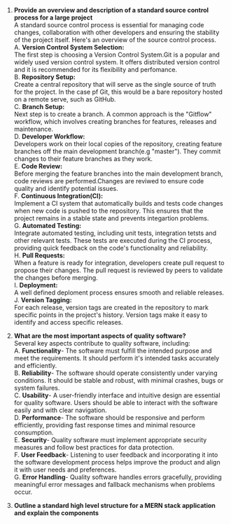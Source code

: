1. **Provide an overview and description of a standard source control process for a large project**  
A standard source control process is essential for managing code changes, collaboration with other developers and ensuring the stability of the project itself. Here's an overview of the source control process.  
A. **Version Control System Selection:**  
The first step is choosing a Version Control System.Git is a popular and widely used version control system. It offers distributed version control and it is recommended for its flexibility and perfomance.  
B. **Repository Setup:**  
Create a central repository that will serve as the single source of truth for the project. In the case pf Git, this would be a bare repository hosted on a remote serve, such as GitHub.  
C. **Branch Setup:**  
Next step is to create a branch. A common approach is the "Gitflow" workflow, which involves creating branches for features, releases and maintenance.  
D. **Developer Workflow:**  
Developers work on their local copies of the repository, creating feature branches off the main development branch(e.g "master"). They commit changes to their feature branches as they work.  
E. **Code Review:**  
Before merging the feature branches into the main development branch, code reviews are performed.Changes are reviwed to ensure code quality and identify potential issues.  
F. **Continuous Integration(CI):**  
Implement a CI system that automatically builds and tests code changes when new code is pushed to the repository. This ensures that the project remains in a stable state and prevents integartion problems.  
G. **Automated Testing:**  
Integrate automated testing, including unit tests, integration tetsts and other relevant tests. These tests are executed during the CI process, providing quick feedback on the code's functionality and reliability.  
H. **Pull Requests:**  
When a feature is ready for integration, developers create pull request to propose their changes. The pull request is reviewed by peers to validate the changes before merging.  
I. **Deployment:**  
A well defined deploment process ensures smooth and reliable releases.  
J. **Version Tagging:**  
For each release, version tags are created in the repository to mark specific points in the project's history. Version tags make it easy to identify and access specific releases. 

2. **What are the most important aspects of quality software?**  
Several key aspects contribute to quality software, including:  
A. **Functionality**- The software must fulfill the intended purpose and meet the requirements. It should perform it's intended tasks accurately and efficiently.  
B. **Reliability**- The software should operate consistently under varying conditions. It should be stable and robust, with minimal crashes, bugs or system failures.  
C. **Usability**- A user-friendly interface and intuitive design are essential for quality software. Users should be able to interact with the software easily and with clear navigation.  
D. **Performance**- The software should be responsive and perform efficiently, providing fast response times and minimal resource consumption.   
E. **Security**- Quality software must implement appropriate security measures and follow best practices for data protection.  
F. **User Feedback**- Listening to user feedback and incorporating it into the software development process helps improve the product and align it with user needs and preferences.  
G. **Error Handling**- Quality software handles errors gracefully, providing meaningful error messages and fallback mechanisms when problems occur.  

3. **Outline a standard high level structure for a MERN stack application and explain the components** 
